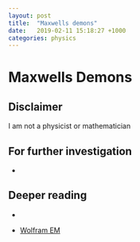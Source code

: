 ```yaml
---
layout: post
title:  "Maxwells demons"
date:   2019-02-11 15:18:27 +1000
categories: physics
---
```


# Maxwells Demons



## Disclaimer

I am not a physicist or mathematician

## For further investigation

*


## Deeper reading
*

* [Wolfram EM](https://www.wolframalpha.com/input/?i=e%3Dmc2)
